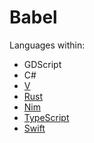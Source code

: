 # Babel

Languages within:

- GDScript
- C#
- [V](https://github.com/rosshadden/gdext-v)
- [Rust](https://github.com/godot-rust/gdext)
- [Nim](https://github.com/godot-nim/gdext-nim)
- [TypeScript](https://github.com/godotjs/GodotJS)
- [Swift](https://github.com/migueldeicaza/SwiftGodot)
